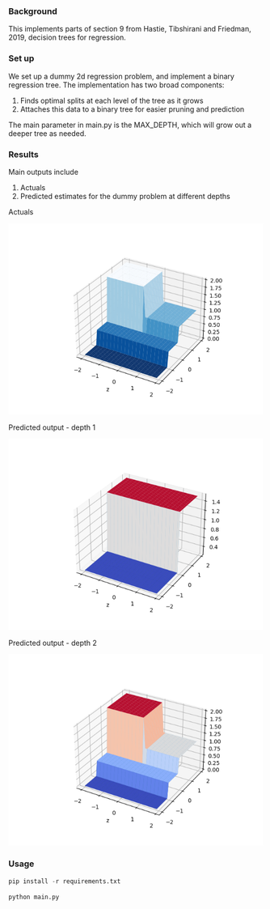 ### Background
This implements parts of section 9 from Hastie, Tibshirani and Friedman, 2019, decision trees for regression.

### Set up
We set up a dummy 2d regression problem, and implement a binary regression tree.
The implementation has two broad components:

1. Finds optimal splits at each level of the tree as it grows
2. Attaches this data to a binary tree for easier pruning and prediction

The main parameter in main.py is the MAX_DEPTH, which will grow out a deeper tree as needed.

### Results
Main outputs include
1. Actuals 
2. Predicted estimates for the dummy problem at different depths

Actuals

![alt text](y_actual.png)

Predicted output - depth 1

![alt text](y_pred_1.png)

Predicted output - depth 2

![alt text](y_pred_2.png)




### Usage
```python
pip install -r requirements.txt
```

```python
python main.py
```

